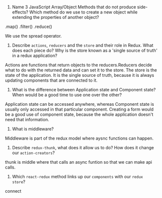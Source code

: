 1.  Name 3 JavaScript Array/Object Methods that do not produce side-effects? Which method do we use to create a new object while extending the properties of another object?

  .map()
  .filter()
  .reduce()
  
  We use the spread operator.
  
  
1.  Describe `actions`, `reducers` and the `store` and their role in Redux. What does each piece do? Why is the store known as a 'single source of truth' in a redux application?

  Actions are functions that return objects to the reducers.Reducers decide what to do with the returned data and can set it to the store. The store is the state of the application. It is the single source of truth, because it is always updating components that are connected to it.
  
1.  What is the difference between Application state and Component state? When would be a good time to use one over the other?

  Application state can be accessed anywhere, whereas Component state is usually only accessed in that particular component.
  Creating a form would be a good use of component state, because the whole application doesn't need that information.
  
1.  What is middleware?

  Middleware is part of the redux model where aysnc functions can happen.

1.  Describe `redux-thunk`, what does it allow us to do? How does it change our `action-creators`?

  thunk is middle where that calls an async funtion so that we can make api calls.
  
1.  Which `react-redux` method links up our `components` with our `redux store`?

  connect

